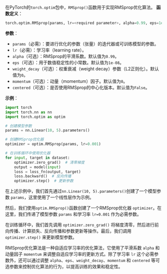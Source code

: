 在PyTorch的`torch.optim`包中，`RMSprop()`函数用于实现RMSprop优化算法。
**函数定义**：
```python
torch.optim.RMSprop(params, lr=<required parameter>, alpha=0.99, eps=1e-08, weight_decay=0, momentum=0, centered=False)
```
**参数**：
- `params`（必需）：要进行优化的参数（张量）的迭代器或可训练模型的参数。
- `lr`（必需）：学习率（learning rate）。
- `alpha`（可选）：RMSprop的平滑系数。默认值为`0.99`。
- `eps`（可选）：用于数值稳定性的小常数。默认值为`1e-08`。
- `weight_decay`（可选）：权重衰减（weight decay）参数（L2正则化）。默认值为`0`。
- `momentum`（可选）：动量（momentum）因子。默认值为`0`。
- `centered`（可选）：是否使用RMSprop的中心化版本。默认值为`False`。

**示例**：
```python
import torch
import torch.nn as nn
import torch.optim as optim

# 创建模型参数
params = nn.Linear(10, 5).parameters()

# 创建RMSprop优化器
optimizer = optim.RMSprop(params, lr=0.001)

# 在训练循环中使用优化器
for input, target in dataset:
    optimizer.zero_grad()  # 清零梯度
    output = model(input)
    loss = loss_fn(output, target)
    loss.backward()  # 反向传播
    optimizer.step()  # 更新参数
```

在上述示例中，我们首先通过`nn.Linear(10, 5).parameters()`创建了一个模型参数 `params`，这里使用了一个线性层作为示例。

然后，我们使用`optim.RMSprop()`函数创建了一个RMSprop优化器 `optimizer`。在这里，我们传递了模型参数 `params` 和学习率 `lr=0.001` 作为必需参数。

在训练循环中，我们首先调用 `optimizer.zero_grad()` 将梯度清零，然后进行前向传播、计算损失、反向传播和参数更新等操作。最后，我们调用 `optimizer.step()` 来更新模型参数。

RMSprop优化算法是一种自适应学习率的优化算法，它使用了平滑系数 `alpha` 和动量因子 `momentum` 来调整自适应学习率的更新方式。除了学习率 `lr` 这个必需参数外，还可以通过调整 `alpha`、`eps`、`weight_decay`、`momentum` 和 `centered` 等可选参数来控制优化算法的行为，以提高训练的效果和稳定性。